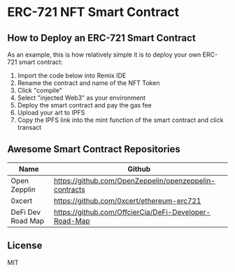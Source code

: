 # ERC-721 NFT Smart Contract 

## How to Deploy an ERC-721 Smart Contract

As an example, this is how relatively simple it is to deploy your own ERC- 721 smart contract:

1) Import the code below into Remix IDE
2) Rename the contract and name of the NFT Token
3) Click "compile"
4) Select "injected Web3" as your environment
5) Deploy the smart contract and pay the gas fee
6) Upload your art to IPFS
6) Copy the IPFS link into the mint function of the smart contract and click transact 


## Awesome Smart Contract Repositories


| Name | Github |
| ------ | ------ |
| Open Zepplin | https://github.com/OpenZeppelin/openzeppelin-contracts |
| 0xcert | https://github.com/0xcert/ethereum-erc721 |
| DeFi Dev Road Map | https://github.com/OffcierCia/DeFi-Developer-Road-Map |





## License

MIT
